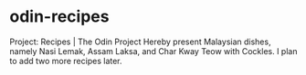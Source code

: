 # odin-recipes
Project: Recipes | The Odin Project
Hereby present Malaysian dishes, namely Nasi Lemak, Assam Laksa, and Char Kway Teow with Cockles. I plan to add two more recipes later.
